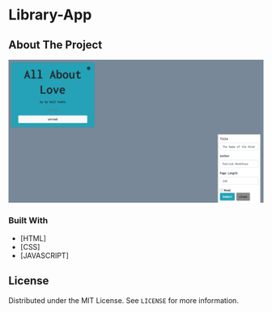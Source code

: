 # Library-App

<!-- ABOUT THE PROJECT -->

## About The Project

<img src="/library-app.png">

### Built With

- [HTML]
- [CSS]
- [JAVASCRIPT]

<!-- LICENSE -->

## License

Distributed under the MIT License. See `LICENSE` for more information.
